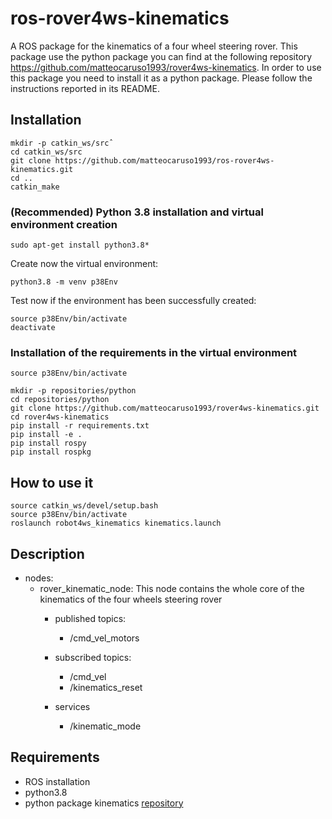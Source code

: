 # ros-rover4ws-kinematics
A ROS package for the kinematics of a four wheel steering rover. This package use the python package you can find at the following repository https://github.com/matteocaruso1993/rover4ws-kinematics. In order to use this package you need to install it as a python package. Please follow the instructions reported in its README.




## Installation
```
mkdir -p catkin_ws/srcˆ
cd catkin_ws/src
git clone https://github.com/matteocaruso1993/ros-rover4ws-kinematics.git
cd ..
catkin_make
```


### (Recommended) Python 3.8 installation and virtual environment creation
```
sudo apt-get install python3.8*
```

Create now the virtual environment:

```
python3.8 -m venv p38Env
```

Test now if the environment has been successfully created:

```
source p38Env/bin/activate
deactivate
```

### Installation of the requirements in the virtual environment
```
source p38Env/bin/activate

mkdir -p repositories/python
cd repositories/python
git clone https://github.com/matteocaruso1993/rover4ws-kinematics.git
cd rover4ws-kinematics
pip install -r requirements.txt
pip install -e .
pip install rospy
pip install rospkg
```


## How to use it
``` 
source catkin_ws/devel/setup.bash
source p38Env/bin/activate
roslaunch robot4ws_kinematics kinematics.launch
```

## Description
* nodes:
    * rover_kinematic_node: This node contains the whole core of the kinematics of the four wheels steering rover
        * published topics:
            * /cmd_vel_motors

        * subscribed topics:
            * /cmd_vel
            * /kinematics_reset

        * services
            * /kinematic_mode

## Requirements
* ROS installation
* python3.8
* python package kinematics [repository](https://github.com/matteocaruso1993/rover4ws-kinematics)

